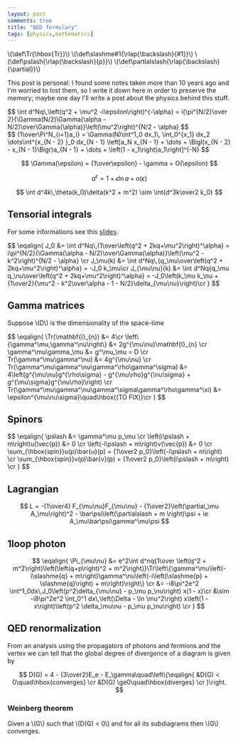 ```yaml
---
layout: post
comments: true
title: "QED formulary"
tags: [physics,mathematics]
---
```


\\(\def\Tr{\hbox{Tr}}\\)
\\(\def\slashme#1{\rlap{\backslash}{#1}}\\)
\\(\def\pslash{\rlap{\backslash}{p}}\\)
\\(\def\partialslash{\rlap{\backslash}{\partial}}\\)

This post is personal: I found some notes taken more than 10 years ago
and I'm worried to lost them, so I write it down here in order to preserve
the memory; maybe one day I'll write a post about the physics behind this stuff.
<div>
$$
\int d^Nq\,\left(q^2 + \mu^2 -i\epsilon\right)^{-\alpha} = i{\pi^{N/2}\over 2}{\Gamma(N/2)\Gamma(\alpha - N/2)\over\Gamma(\alpha)}\left(\mu^2\right)^{N/2 - \alpha}
$$
</div>

<div>
$$
{1\over\Pi^N_{i=1}a_i} =
\Gamma(N)\int^1_0 dx_1\,
\int_0^{x_1} dx_2
\dots\int^{x_{N - 2} }_0
dx_{N - 1}
\left[a_N x_{N - 1} + \dots + \Bigl(x_{N - 2} - x_{N - 1}\Bigr)a_{N - 1} + \dots + \left(1 - x_1\right)a_1\right]^{-N}
$$
</div>

$$
\Gamma(\epsilon) = {1\over\epsilon} - \gamma + O(\epsilon)
$$

$$
a^\epsilon = 1 + \epsilon\ln a + o(\epsilon)
$$

$$
\int d^4k\,\theta(k_0)\delta(k^2 + m^2) \sim \int{d^3k\over2 k_0}
$$

## Tensorial integrals

For some informations see this [slides](http://hanka.hluchy.sk/pdf/Svit-lecture.pdf).
<div>
$$
\eqalign{
J_0 &= \int d^Nq\,{1\over\left(q^2 + 2kq+\mu^2\right)^\alpha} = i\pi^{N/2}{\Gamma(\alpha - N/2)\over\Gamma(\alpha)}\left(\mu^2 - k^2\right)^{N/2 - \alpha} \cr
J_\mu(k) &= \int d^Nq\,{q_\mu\over\left(q^2 + 2kq+\mu^2\right)^\alpha} = -J_0 k_\mu\cr
J_{\mu\nu}(k) &= \int d^Nq{q_\mu q_\nu\over\left(q^2 + 2kq+\mu^2\right)^\alpha} = -J_0\left(k_\mu k_\nu + {1\over2}{\mu^2 - k^2\over\alpha - 1 - N/2}\delta_{\mu\nu}\right)\cr
}
$$
</div>

## Gamma matrices

Suppose \\(D\\) is the dimensionality of the space-time

<div>
$$
\eqalign{
\Tr(\mathbf{I}_{n}) &= 4\cr
\left\{\gamma^\mu,\gamma^\nu\right\} &= 2g^{\mu\nu}\mathbf{I}_{n} \cr
\gamma^\mu\gamma_\mu &= g^\mu_\mu = D \cr
Tr(\gamma^\mu\gamma^\nu) &= 4g^{\mu\nu} \cr
Tr(\gamma^\mu\gamma^\nu\gamma^\rho\gamma^\sigma) &= 4\left(g^{\mu\nu}g^{\rho\sigma} - g^{\mu\rho}g^{\nu\sigma}  + g^{\mu\sigma}g^{\nu\rho}\right) \cr
Tr(\gamma^\mu\gamma^\nu\gamma^\sigma\gamma^\rho\gamma^\xi) &= \epsilon^{\mu\nu\sigma}\quad\hbox{(TO FIX)}\cr
}
$$
</div>

## Spinors

<div>
$$
\eqalign{
\pslash &= \gamma^\mu p_\mu \cr
\left(i\pslash + m\right)u(\vec{p}) &= 0 \cr
\left(-i\pslash + m\right)v(\vec{p}) &= 0 \cr
\sum_{\hbox{spin}}u(p)\bar{u}(p) = {1\over2 p_0}\left(-i\pslash + m\right) \cr
\sum_{\hbox{spin}}v(p)\bar{v}(p) = {1\over2 p_0}\left(i\pslash + m\right) \cr
}
$$
</div>

## Lagrangian

$$
L = -{1\over4} F_{\mu\nu}F_{\mu\nu} - {1\over2}\left(\partial_\mu A_\mu\right)^2 - \bar\psi\left(\partialslash + m \right)\psi + ie A_\mu\bar\psi\gamma^\mu\psi
$$

## 1loop photon

$$
\eqalign{
\Pi_{\mu\nu} &= e^2\int d^nq{1\over \left(q^2 + m^2\right)\left(\left(q+p\right)^2 + m^2\right)}\Tr\left\{\gamma^\mu\left(-i\slashme{q} + m\right)\gamma^\nu\left(-i\left(\slashme{p} + \slashme{q}\right) + m\right)\right\} \cr
&= -i8\pi^2e^2 \int^1_0dx\,J_0\left(p^2\delta_{\mu\nu} - p_\mu p_\nu\right) x(1 - x)\cr
&\sim -i8\pi^2e^2 \int_0^1 dx\,\left(\Delta - \ln \mu^2\right) x\left(1 - x\right)\left(p^2 \delta_\mu\nu - p_\mu p_\nu\right) \cr
}
$$

## QED renormalization

From an analysis using the propagators of photons and fermions and the vertex we can tell that the
global degree of divergence of a diagram is given by

$$
D(G) = 4 - {3\over2}E_e - E_\gamma\quad\left\{\eqalign{
    &D(G) < 0\quad\hbox{converges} \cr
    &D(G) \ge0\quad\hbox{diverges} \cr
}\right.
$$

### Weinberg theorem

Given a \\(G\\) such that \\(D(G) < 0\\) and for all its subdiagrams
then \\(G\\) converges.
